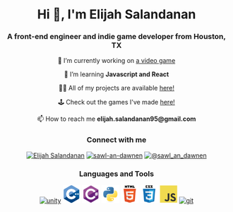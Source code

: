 <h1 align="center">Hi 👋, I'm Elijah Salandanan</h1>

<h3 align="center">A front-end engineer and indie game developer from Houston, TX</h3>

<div align="center">
  <p>
  🔭 I’m currently working on <a href="https://github.com/sawl-an-dawnen/TheVeil" target="_blank" rel="noopener noreferrer"> a video game</a>
  </p>
  <p>
  🌱 I’m learning <b>Javascript and React</b>
  </p>
  <p>
  👨‍💻 All of my projects are available <a href="https://github.com/sawl-an-dawnen" target="_blank" rel="noopener noreferrer"> here!</a>
  </p>
  <p>
  🕹️ Check out the games I've made <a href="https://sawl-an-dawnen.itch.io/" target="_blank" rel="noopener noreferrer"> here!</a>
  </p>
  <p>
  📫 How to reach me <b>elijah.salandanan95@gmail.com</b>
  </p>
</div>

<div align="center" dir="auto">
  <h3>Connect with me</h3>
  <!--Linkedin-->
  <a href="https://www.linkedin.com/in/elijah-salandanan-427469169/" target="_blank" rel="noopener noreferrer"><img src="https://raw.githubusercontent.com/rahuldkjain/github-profile-readme-generator/master/src/images/icons/Social/linked-in-alt.svg" alt="Elijah Salandanan" height="30" width="40" /></a>
  <!--Instagram-->
  <a href="https://instagram.com/sawl_an_dawnen" target="_blank" rel="noopener noreferrer"><img src="https://raw.githubusercontent.com/rahuldkjain/github-profile-readme-generator/master/src/images/icons/Social/instagram.svg" alt="sawl-an-dawnen" height="30" width="40" /></a>
  <!--Youtube-->
  <a href="https://www.youtube.com/@sawl_an_dawnen" target="_blank" rel="noopener noreferrer"><img src="https://raw.githubusercontent.com/rahuldkjain/github-profile-readme-generator/master/src/images/icons/Social/youtube.svg" alt="@sawl_an_dawnen" height="30" width="40" /></a>
</div>

<div align="center"> 
  <h3>Languages and Tools</h3>
    <!--UNITY-->
  <a href="https://unity.com/" target="_blank" rel="noopener noreferrer"><img src="https://www.vectorlogo.zone/logos/unity3d/unity3d-icon.svg" alt="unity" width="40" height="40"/></a> 
  <!--C++-->
  <a href="https://www.w3schools.com/cpp/" target="_blank" rel="noopener noreferrer"><img src="https://raw.githubusercontent.com/devicons/devicon/master/icons/cplusplus/cplusplus-original.svg" alt="cplusplus" width="40" height="40"/></a>
  <!--C#-->
  <a href="https://www.w3schools.com/cs/" target="_blank" rel="noopener noreferrer"><img src="https://raw.githubusercontent.com/devicons/devicon/master/icons/csharp/csharp-original.svg" alt="csharp" width="40" height="40"/></a>
  <!--Python-->
  <a href="https://www.python.org" target="_blank" rel="noopener noreferrer"><img src="https://raw.githubusercontent.com/devicons/devicon/master/icons/python/python-original.svg" alt="python" width="40" height="40"/></a> 
  <!--html-->
  <a href="https://www.w3.org/html/" target="_blank" rel="noopener noreferrer"><img src="https://raw.githubusercontent.com/devicons/devicon/master/icons/html5/html5-original-wordmark.svg" alt="html5" width="40" height="40"/></a> 
  <!--CSS-->
  <a href="https://www.w3schools.com/css/" target="_blank" rel="noopener noreferrer"><img src="https://raw.githubusercontent.com/devicons/devicon/master/icons/css3/css3-original-wordmark.svg" alt="css3" width="40" height="40"/></a> 
  <!--JavaScript-->
  <a href="https://developer.mozilla.org/en-US/docs/Web/JavaScript" target="_blank" rel="noopener noreferrer"><img src="https://raw.githubusercontent.com/devicons/devicon/master/icons/javascript/javascript-original.svg" alt="javascript" width="40" height="40"/></a> 
  <!--GitHUb-->
  <a href="https://git-scm.com/" target="_blank" rel="noopener noreferrer"><img src="https://www.vectorlogo.zone/logos/git-scm/git-scm-icon.svg" alt="git" width="40" height="40"/></a> 
</div>

<!--
<p>
  <img align="left" src="https://github-readme-stats.vercel.app/api/top-langs?username=sawl-an-dawnen&show_icons=true&locale=en&layout=compact" alt="sawl-an-dawnen" />
</p>

<p>
  <img align="center" src="https://github-readme-stats.vercel.app/api?username=sawl-an-dawnen&show_icons=true&locale=en" alt="sawl-an-dawnen" />
</p>

<p>
  <img align="center" src="https://github-readme-streak-stats.herokuapp.com/?user=sawl-an-dawnen&" alt="sawl-an-dawnen" />
</p>
-->
